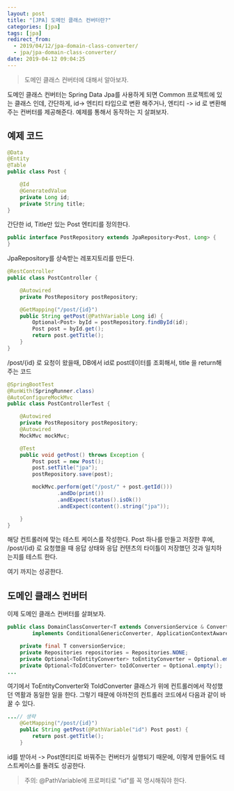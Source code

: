 ```yaml
---
layout: post
title: "[JPA] 도메인 클래스 컨버터란?"
categories: [jpa]
tags: [jpa]
redirect_from:
  - 2019/04/12/jpa-domain-class-converter/
  - jpa/jpa-domain-class-converter/
date: 2019-04-12 09:04:25
---
```


> 도메인 클래스 컨버터에 대해서 알아보자.

도메인 클래스 컨버터는 Spring Data Jpa를 사용하게 되면 Common 프로젝트에 있는 클래스 인데, 간단하게, id-> 엔티티 타입으로 변환 해주거나, 엔티티 -> id 로 변환해 주는 컨버터를 제공해준다. 예제를 통해서 동작하는 지 살펴보자.

## 예제 코드

```java
@Data
@Entity
@Table
public class Post {

    @Id
    @GeneratedValue
    private Long id;
    private String title;
}

```

간단한 id, Title만 있는 Post 엔티티를 정의한다.

```java
public interface PostRepository extends JpaRepository<Post, Long> {
}
```

JpaRepository를 상속받는 레포지토리를 만든다.

```java
@RestController
public class PostController {

    @Autowired
    private PostRepository postRepository;

    @GetMapping("/post/{id}")
    public String getPost(@PathVariable Long id) {
        Optional<Post> byId = postRepository.findById(id);
        Post post = byId.get();
        return post.getTitle();
    }
}
```

/post/{id} 로 요청이 왔을때, DB에서 id로 post데이터를 조회해서, title 을 return해 주는 코드

```java
@SpringBootTest
@RunWith(SpringRunner.class)
@AutoConfigureMockMvc
public class PostControllerTest {

    @Autowired
    private PostRepository postRepository;
    @Autowired
    MockMvc mockMvc;

    @Test
    public void getPost() throws Exception {
        Post post = new Post();
        post.setTitle("jpa");
        postRepository.save(post);

        mockMvc.perform(get("/post/" + post.getId()))
                .andDo(print())
                .andExpect(status().isOk())
                .andExpect(content().string("jpa"));

    }
}
```

해당 컨트롤러에 맞는 테스트 케이스를 작성한다. Post 하나를 만들고 저장한 후에, /post/{id} 로 요청했을 때 응답 상태와 응답 컨텐츠의 타이틀이 저장했던 것과 일치하는지를 테스트 한다.

여기 까지는 성공한다.

## 도메인 클래스 컨버터

이제 도메인 클래스 컨버터를 살펴보자.

```java
public class DomainClassConverter<T extends ConversionService & ConverterRegistry>
        implements ConditionalGenericConverter, ApplicationContextAware {

    private final T conversionService;
    private Repositories repositories = Repositories.NONE;
    private Optional<ToEntityConverter> toEntityConverter = Optional.empty();
    private Optional<ToIdConverter> toIdConverter = Optional.empty();
...

```

여기에서 ToEntityConverter와 ToIdConverter 클래스가 위에 컨트롤러에서 작성했던 역활과 동일한 일을 한다. 그렇기 때문에 아까전의 컨트롤러 코드에서 다음과 같이 바꿀 수 있다.

```java
...// 생략
    @GetMapping("/post/{id}")
    public String getPost(@PathVariable("id") Post post) {
        return post.getTitle();
    }
```

id를 받아서 -> Post엔티티로 바꿔주는 컨버터가 실행되기 때문에, 이렇게 만들어도 테스트케이스를 돌려도 성공한다.

> 주의: @PathVariable에 프로퍼티로 "id"를 꼭 명시해줘야 한다.
